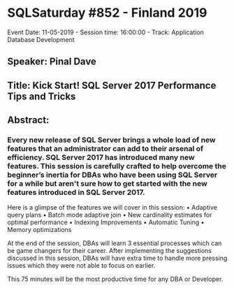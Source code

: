 # SQLSaturday #852 - Finland 2019
Event Date: 11-05-2019 - Session time: 16:00:00 - Track: Application  Database Development
## Speaker: Pinal Dave
## Title: Kick Start! SQL Server 2017 Performance Tips and Tricks
## Abstract:
### Every new release of SQL Server brings a whole load of new features that an administrator can add to their arsenal of efficiency. SQL Server 2017 has introduced many new features. This session is carefully crafted to help overcome the beginner’s inertia for DBAs who have been using SQL Server for a while but aren't sure how to get started with the new features introduced in SQL Server 2017. 

Here is a glimpse of the features we will cover in this session:
• Adaptive query plans
• Batch mode adaptive join
• New cardinality estimates for optimal performance
• Indexing Improvements
• Automatic Tuning
• Memory optimizations

At the end of the session, DBAs will learn 3 essential processes which can be game changers for their career. After implementing the suggestions discussed in this session, DBAs will have extra time to handle more pressing issues which they were not able to focus on earlier.
 
This 75 minutes will be the most productive time for any DBA or Developer.

